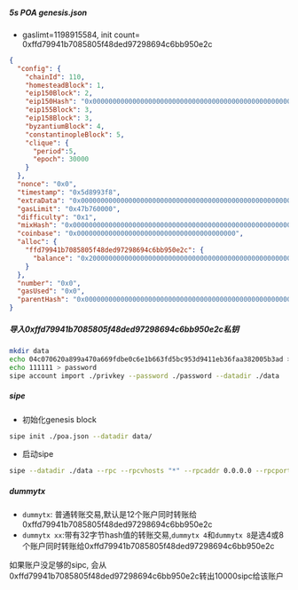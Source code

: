 ##### 5s POA genesis.json

- gaslimt=1198915584, init count= 0xffd79941b7085805f48ded97298694c6bb950e2c
```json
{
  "config": {
    "chainId": 110,
    "homesteadBlock": 1,
    "eip150Block": 2,
    "eip150Hash": "0x0000000000000000000000000000000000000000000000000000000000000000",
    "eip155Block": 3,
    "eip158Block": 3,
    "byzantiumBlock": 4,
    "constantinopleBlock": 5,
    "clique": {
      "period":5, 
      "epoch": 30000
    }
  },
  "nonce": "0x0",
  "timestamp": "0x5d8993f8",
  "extraData": "0x0000000000000000000000000000000000000000000000000000000000000000ffd79941b7085805f48ded97298694c6bb950e2c0000000000000000000000000000000000000000000000000000000000000000000000000000000000000000000000000000000000000000000000000000000000",
  "gasLimit": "0x47b760000",
  "difficulty": "0x1",
  "mixHash": "0x0000000000000000000000000000000000000000000000000000000000000000",
  "coinbase": "0x0000000000000000000000000000000000000000",
  "alloc": {
    "ffd79941b7085805f48ded97298694c6bb950e2c": {
      "balance": "0x200000000000000000000000000000000000000000000000000000000000000"
    }
  },
  "number": "0x0",
  "gasUsed": "0x0",
  "parentHash": "0x0000000000000000000000000000000000000000000000000000000000000000"
}

```

##### 导入0xffd79941b7085805f48ded97298694c6bb950e2c私钥

```bash
mkdir data
echo 04c070620a899a470a669fdbe0c6e1b663fd5bc953d9411eb36faa382005b3ad > privkey
echo 111111 > password
sipe account import ./privkey --password ./password --datadir ./data

```
##### sipe

- 初始化genesis block
```bash
sipe init ./poa.json --datadir data/
```

- 启动sipe
```bash
sipe --datadir ./data --rpc --rpcvhosts "*" --rpcaddr 0.0.0.0 --rpcport 8545 --rpccorsdomain "*" --rpcapi "db,eth,net,web3,personal,debug" --ws --wsaddr 0.0.0.0 --wsport 8546 --wsapi "db,eth,net,web3,personal,debug" --unlock 0xffd79941b7085805f48ded97298694c6bb950e2c --password <(echo 111111) --mine --txpool.globalslots=40960
```

##### dummytx

- `dummytx`: 普通转账交易,默认是12个账户同时转账给0xffd79941b7085805f48ded97298694c6bb950e2c
- `dummytx xx`:带有32字节hash值的转账交易,`dummytx 4`和`dummytx 8`是选4或8个账户同时转账给0xffd79941b7085805f48ded97298694c6bb950e2c

如果账户没足够的sipc, 会从0xffd79941b7085805f48ded97298694c6bb950e2c转出10000sipc给该账户